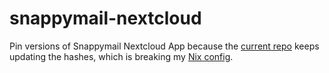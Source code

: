 # snappymail-nextcloud

Pin versions of Snappymail Nextcloud App because the [current repo](https://snappymail.eu/repository/nextcloud/) keeps updating the hashes, which is breaking my [Nix config](https://github.com/nmasur/dotfiles).
